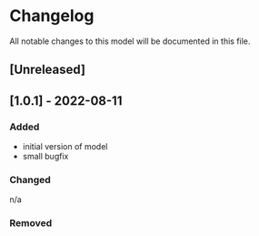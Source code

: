 # Changelog
All notable changes to this model will be documented in this file.

## [Unreleased]

## [1.0.1] - 2022-08-11
### Added
- initial version of model
- small bugfix

### Changed
n/a

### Removed

